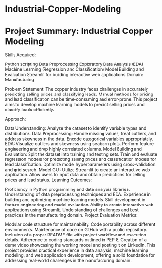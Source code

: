 # Industrial-Copper-Modeling

# Project Summary: Industrial Copper Modeling

Skills Acquired:

Python scripting
Data Preprocessing
Exploratory Data Analysis (EDA)
Machine Learning (Regression and Classification)
Model Building and Evaluation
Streamlit for building interactive web applications
Domain: Manufacturing

Problem Statement:
The copper industry faces challenges in accurately predicting selling prices and classifying leads. Manual methods for pricing and lead classification can be time-consuming and error-prone. This project aims to develop machine learning models to predict selling prices and classify leads efficiently.

Approach:

Data Understanding: Analyze the dataset to identify variable types and distributions.
Data Preprocessing: Handle missing values, treat outliers, and address skewness in the data. Encode categorical variables appropriately.
EDA: Visualize outliers and skewness using seaborn plots. Perform feature engineering and drop highly correlated columns.
Model Building and Evaluation: Split the dataset into training and testing sets. Train and evaluate regression models for predicting selling prices and classification models for lead classification. Optimize model hyperparameters using cross-validation and grid search.
Model GUI: Utilize Streamlit to create an interactive web application. Allow users to input data and obtain predictions for selling prices and lead status.
Learning Outcomes:

Proficiency in Python programming and data analysis libraries.
Understanding of data preprocessing techniques and EDA.
Experience in building and optimizing machine learning models.
Skill development in feature engineering and model evaluation.
Ability to create interactive web applications using Streamlit.
Understanding of challenges and best practices in the manufacturing domain.
Project Evaluation Metrics:

Modular code structure for maintainability.
Code portability across different environments.
Maintenance of code on GitHub with a public repository.
Inclusion of a proper README file with project workflow and execution details.
Adherence to coding standards outlined in PEP 8.
Creation of a demo video showcasing the working model and posting it on LinkedIn.
This project provides practical experience in data analysis, machine learning modeling, and web application development, offering a solid foundation for addressing real-world challenges in the manufacturing domain.
